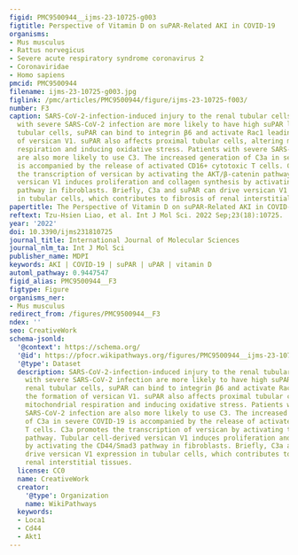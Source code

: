```yaml
---
figid: PMC9500944__ijms-23-10725-g003
figtitle: Perspective of Vitamin D on suPAR-Related AKI in COVID-19
organisms:
- Mus musculus
- Rattus norvegicus
- Severe acute respiratory syndrome coronavirus 2
- Coronaviridae
- Homo sapiens
pmcid: PMC9500944
filename: ijms-23-10725-g003.jpg
figlink: /pmc/articles/PMC9500944/figure/ijms-23-10725-f003/
number: F3
caption: SARS-CoV-2-infection-induced injury to the renal tubular cells. Patients
  with severe SARS-CoV-2 infection are more likely to have high suPAR levels. In renal
  tubular cells, suPAR can bind to integrin β6 and activate Rac1 leading to the formation
  of versican V1. suPAR also affects proximal tubular cells, altering mitochondrial
  respiration and inducing oxidative stress. Patients with severe SARS-CoV-2 infection
  are also more likely to use C3. The increased generation of C3a in severe COVID-19
  is accompanied by the release of activated CD16+ cytotoxic T cells. C3a promotes
  the transcription of versican by activating the AKT/β-catenin pathway. Tubular cell-derived
  versican V1 induces proliferation and collagen synthesis by activating the CD44/Smad3
  pathway in fibroblasts. Briefly, C3a and suPAR can drive versican V1 expression
  in tubular cells, which contributes to fibrosis of renal interstitial tissues.
papertitle: The Perspective of Vitamin D on suPAR-Related AKI in COVID-19.
reftext: Tzu-Hsien Liao, et al. Int J Mol Sci. 2022 Sep;23(18):10725.
year: '2022'
doi: 10.3390/ijms231810725
journal_title: International Journal of Molecular Sciences
journal_nlm_ta: Int J Mol Sci
publisher_name: MDPI
keywords: AKI | COVID-19 | suPAR | uPAR | vitamin D
automl_pathway: 0.9447547
figid_alias: PMC9500944__F3
figtype: Figure
organisms_ner:
- Mus musculus
redirect_from: /figures/PMC9500944__F3
ndex: ''
seo: CreativeWork
schema-jsonld:
  '@context': https://schema.org/
  '@id': https://pfocr.wikipathways.org/figures/PMC9500944__ijms-23-10725-g003.html
  '@type': Dataset
  description: SARS-CoV-2-infection-induced injury to the renal tubular cells. Patients
    with severe SARS-CoV-2 infection are more likely to have high suPAR levels. In
    renal tubular cells, suPAR can bind to integrin β6 and activate Rac1 leading to
    the formation of versican V1. suPAR also affects proximal tubular cells, altering
    mitochondrial respiration and inducing oxidative stress. Patients with severe
    SARS-CoV-2 infection are also more likely to use C3. The increased generation
    of C3a in severe COVID-19 is accompanied by the release of activated CD16+ cytotoxic
    T cells. C3a promotes the transcription of versican by activating the AKT/β-catenin
    pathway. Tubular cell-derived versican V1 induces proliferation and collagen synthesis
    by activating the CD44/Smad3 pathway in fibroblasts. Briefly, C3a and suPAR can
    drive versican V1 expression in tubular cells, which contributes to fibrosis of
    renal interstitial tissues.
  license: CC0
  name: CreativeWork
  creator:
    '@type': Organization
    name: WikiPathways
  keywords:
  - Loca1
  - Cd44
  - Akt1
---
```

